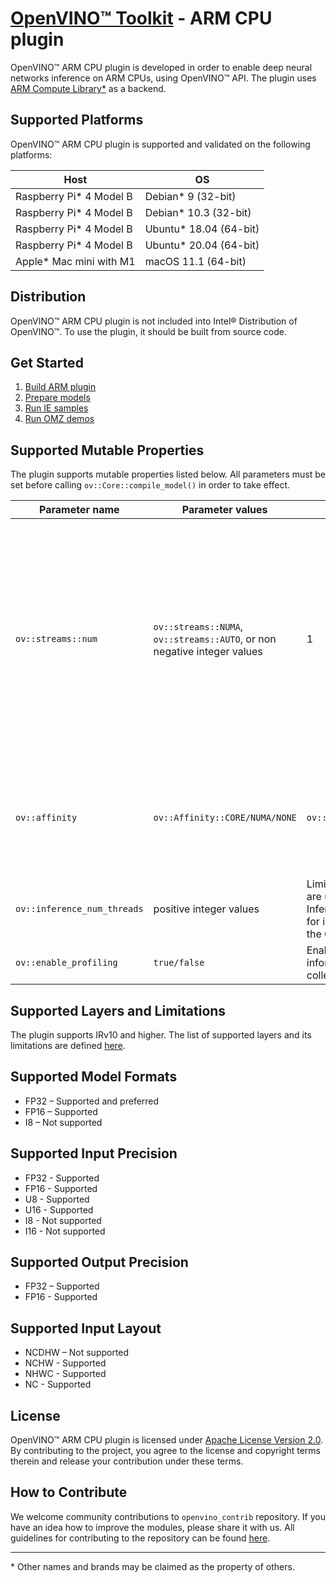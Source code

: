 
# [OpenVINO™ Toolkit](https://01.org/openvinotoolkit) - ARM CPU plugin

OpenVINO™ ARM CPU plugin is developed in order to enable deep neural networks inference on ARM CPUs, using OpenVINO™ API. The plugin uses [ARM Compute Library\*](https://github.com/ARM-software/ComputeLibrary) as a backend.

## Supported Platforms
OpenVINO™ ARM CPU plugin is supported and validated on the following platforms: 

Host  | OS
------------- | -------------
Raspberry Pi* 4 Model B   | Debian* 9 (32-bit)
Raspberry Pi* 4 Model B   | Debian* 10.3 (32-bit)
Raspberry Pi* 4 Model B   | Ubuntu* 18.04 (64-bit)
Raspberry Pi* 4 Model B   | Ubuntu* 20.04 (64-bit)
Apple* Mac mini with M1   | macOS 11.1 (64-bit)

## Distribution
OpenVINO™ ARM CPU plugin is not included into Intel® Distribution of OpenVINO™. To use the plugin, it should be built from source code.

## Get Started
1. [Build ARM plugin](https://github.com/openvinotoolkit/openvino_contrib/wiki/How-to-build-ARM-CPU-plugin)
2. [Prepare models](https://github.com/openvinotoolkit/openvino_contrib/wiki/How-to-prepare-models)
3. [Run IE samples](https://github.com/openvinotoolkit/openvino_contrib/wiki/How-to-run-IE-samples)
4. [Run OMZ demos](https://github.com/openvinotoolkit/openvino_contrib/wiki/How-to-run-OMZ-demos)

## Supported Mutable Properties
The plugin supports mutable properties listed below. All parameters must be set before calling `ov::Core::compile_model()` in order to take effect.

Parameter name  | Parameter values  | Default  | Description
------------- | ------------- | ------------- | -------------
`ov::streams::num`   | `ov::streams::NUMA`, `ov::streams::AUTO`, or non negative integer values  | 1  | Specifies number of CPU "execution" streams for the throughput mode. Upper bound for the number of inference requests that can be executed simultaneously. All available CPU cores are evenly distributed between the streams.
`ov::affinity`   | `ov::Affinity::CORE/NUMA/NONE`  | `ov::Affinity::NONE`  | Binds inference threads to CPU cores. Enabled only if OpenVINO™ is built with TBB that supports affinity configuration
`ov::inference_num_threads` | positive integer values| Limit `#threads` that are used by Inference Engine for inference on the CPU
`ov::enable_profiling` | `true/false` | Enable profiling information collection

## Supported Layers and Limitations
The plugin supports IRv10 and higher. The list of supported layers and its limitations are defined [here](https://github.com/openvinotoolkit/openvino_contrib/wiki/ARM-plugin-operation-set-specification).

## Supported Model Formats
* FP32 – Supported and preferred
* FP16 – Supported
* I8 – Not supported

## Supported Input Precision
* FP32 - Supported
* FP16 - Supported
* U8 - Supported
* U16 - Supported
* I8 - Not supported
* I16 - Not supported

## Supported Output Precision 
* FP32 – Supported
* FP16 - Supported

## Supported Input Layout
* NCDHW – Not supported
* NCHW - Supported
* NHWC - Supported
* NC - Supported

## License
OpenVINO™ ARM CPU plugin is licensed under [Apache License Version 2.0](LICENSE).
By contributing to the project, you agree to the license and copyright terms therein
and release your contribution under these terms.

## How to Contribute
We welcome community contributions to `openvino_contrib` repository. 
If you have an idea how to improve the modules, please share it with us. 
All guidelines for contributing to the repository can be found [here](../../CONTRIBUTING.md).

---
\* Other names and brands may be claimed as the property of others.
